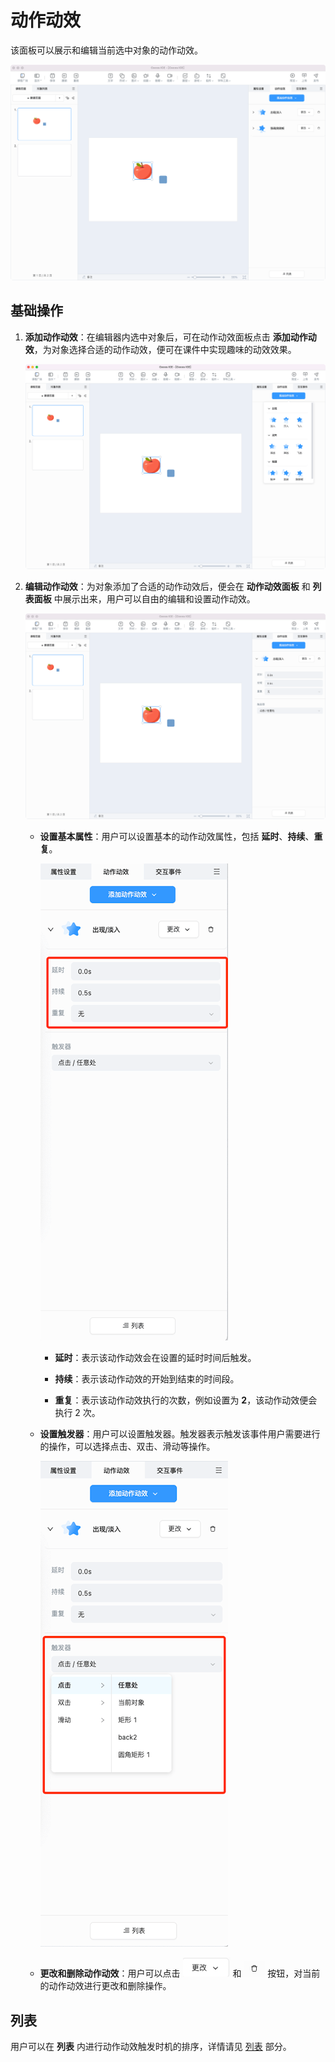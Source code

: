 # 动作动效

该面板可以展示和编辑当前选中对象的动作动效。

![动作动效](img/effect.png)

## 基础操作

1. **添加动作动效**：在编辑器内选中对象后，可在动作动效面板点击 **添加动作动效**，为对象选择合适的动作动效，便可在课件中实现趣味的动效效果。

    ![添加动作动效](img/addeffect.png)

2. **编辑动作动效**：为对象添加了合适的动作动效后，便会在 **动作动效面板** 和 **列表面板** 中展示出来，用户可以自由的编辑和设置动作动效。

    ![编辑动作动效](img/editeffect.png)

    - **设置基本属性**：用户可以设置基本的动作动效属性，包括 **延时**、**持续**、**重复**。

        ![基本属性](img/basicattribute.png)

        - **延时**：表示该动作动效会在设置的延时时间后触发。

        - **持续**：表示该动作动效的开始到结束的时间段。

        - **重复**：表示该动作动效执行的次数，例如设置为 **2**，该动作动效便会执行 2 次。

    - **设置触发器**：用户可以设置触发器。触发器表示触发该事件用户需要进行的操作，可以选择点击、双击、滑动等操作。

        ![触发器](img/trigger.png)

    - **更改和删除动作动效**：用户可以点击 ![更改](img/changeeffect.png) 和 ![删除](img/deleteeffect.png) 按钮，对当前的动作动效进行更改和删除操作。

## 列表

用户可以在 **列表** 内进行动作动效触发时机的排序，详情请见 [列表](list/index.md) 部分。
